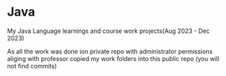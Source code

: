 # Java
My Java Language learnings and course work projects(Aug 2023 - Dec 2023)

As all the work was done ion private repo with administrator permissions aliging with professor copied my work folders into this public repo (you will not find commits)
